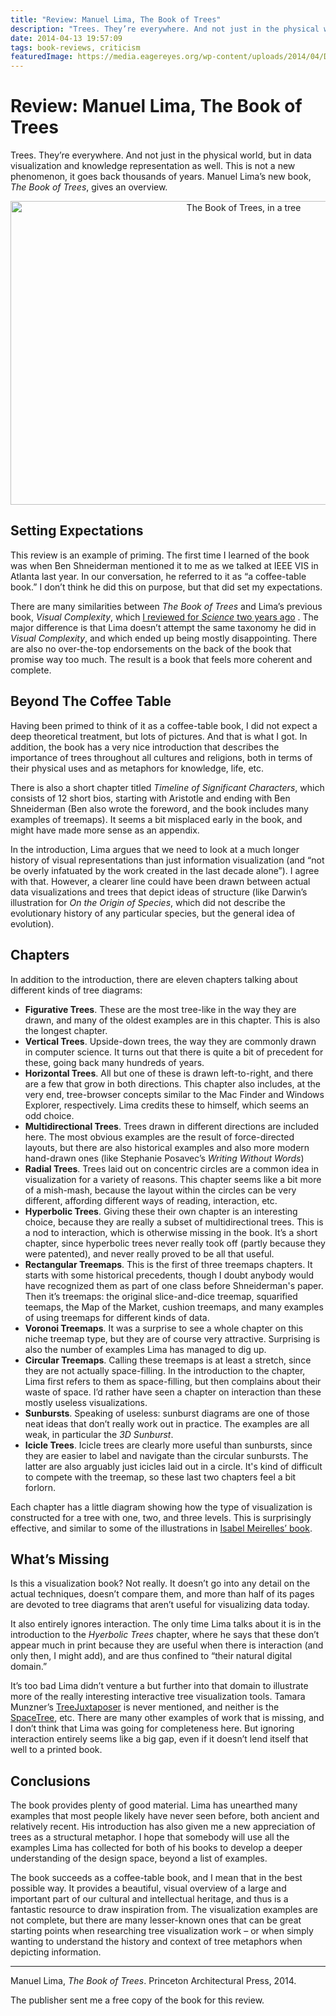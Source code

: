 ```yaml
---
title: "Review: Manuel Lima, The Book of Trees"
description: "Trees. They’re everywhere. And not just in the physical world, but in data visualization and knowledge representation as well. This is not a new phenomenon, it goes back thousands of years. Manuel Lima’s new book, The Book of Trees, gives an overview."
date: 2014-04-13 19:57:09
tags: book-reviews, criticism
featuredImage: https://media.eagereyes.org/wp-content/uploads/2014/04/DSCF1448.jpg
---
```


# Review: Manuel Lima, The Book of Trees

Trees. They’re everywhere. And not just in the physical world, but in data visualization and knowledge representation as well. This is not a new phenomenon, it goes back thousands of years. Manuel Lima’s new book, <em>The Book of Trees</em>, gives an overview.

<p align="center"><img class="aligncenter size-medium wp-image-3593" alt="The Book of Trees, in a tree" src="https://media.eagereyes.org/wp-content/uploads/2014/04/DSCF1448.jpg" width="730" height="486" /></p>

## Setting Expectations

This review is an example of priming. The first time I learned of the book was when Ben Shneiderman mentioned it to me as we talked at IEEE VIS in Atlanta last year. In our conversation, he referred to it as “a coffee-table book.” I don’t think he did this on purpose, but that did set my expectations.

There are many similarities between <em>The Book of Trees</em> and Lima’s previous book, <em>Visual Complexity</em>, which <a href="/criticism/review-visualize-visual-complexity-science-magazine">I reviewed for <em>Science</em> two years ago</a> . The major difference is that Lima doesn’t attempt the same taxonomy he did in <em>Visual Complexity</em>, and which ended up being mostly disappointing. There are also no over-the-top endorsements on the back of the book that promise way too much. The result is a book that feels more coherent and complete.

## Beyond The Coffee Table

Having been primed to think of it as a coffee-table book, I did not expect a deep theoretical treatment, but lots of pictures. And that is what I got. In addition, the book has a very nice introduction that describes the importance of trees throughout all cultures and religions, both in terms of their physical uses and as metaphors for knowledge, life, etc.

There is also a short chapter titled <em>Timeline of Significant Characters</em>, which consists of 12 short bios, starting with Aristotle and ending with Ben Shneiderman (Ben also wrote the foreword, and the book includes many examples of treemaps). It seems a bit misplaced early in the book, and might have made more sense as an appendix.

In the introduction, Lima argues that we need to look at a much longer history of visual representations than just information visualization (and “not be overly infatuated by the work created in the last decade alone”). I agree with that. However, a clearer line could have been drawn between actual data visualizations and trees that depict ideas of structure (like Darwin’s illustration for <em>On the Origin of Species</em>, which did not describe the evolutionary history of any particular species, but the general idea of evolution).

## Chapters

In addition to the introduction, there are eleven chapters talking about different kinds of tree diagrams:

<ul>
    <li><strong>Figurative Trees</strong>. These are the most tree-like in the way they are drawn, and many of the oldest examples are in this chapter. This is also the longest chapter.</li>
    <li><strong>Vertical Trees</strong>. Upside-down trees, the way they are commonly drawn in computer science. It turns out that there is quite a bit of precedent for these, going back many hundreds of years.</li>
    <li><strong>Horizontal Trees</strong>. All but one of these is drawn left-to-right, and there are a few that grow in both directions. This chapter also includes, at the very end, tree-browser concepts similar to the Mac Finder and Windows Explorer, respectively. Lima credits these to himself, which seems an odd choice.</li>
    <li><strong>Multidirectional Trees</strong>. Trees drawn in different directions are included here. The most obvious examples are the result of force-directed layouts, but there are also historical examples and also more modern hand-drawn ones (like Stephanie Posavec’s <em>Writing Without Words</em>)</li>
    <li><strong>Radial Trees</strong>. Trees laid out on concentric circles are a common idea in visualization for a variety of reasons. This chapter seems like a bit more of a mish-mash, because the layout within the circles can be very different, affording different ways of reading, interaction, etc.</li>
    <li><strong>Hyperbolic Trees</strong>. Giving these their own chapter is an interesting choice, because they are really a subset of multidirectional trees. This is a nod to interaction, which is otherwise missing in the book. It’s a short chapter, since hyperbolic trees never really took off (partly because they were patented), and never really proved to be all that useful.</li>
    <li><strong>Rectangular Treemaps</strong>. This is the first of three treemaps chapters. It starts with some historical precedents, though I doubt anybody would have recognized them as part of one class before Shneiderman's paper. Then it’s treemaps: the original slice-and-dice treemap, squarified teemaps, the Map of the Market, cushion treemaps, and many examples of using treemaps for different kinds of data.</li>
    <li><strong>Voronoi Treemaps</strong>. It was a surprise to see a whole chapter on this niche treemap type, but they are of course very attractive. Surprising is also the number of examples Lima has managed to dig up.</li>
    <li><strong>Circular Treemaps</strong>. Calling these treemaps is at least a stretch, since they are not actually space-filling. In the introduction to the chapter, Lima first refers to them as space-filling, but then complains about their waste of space. I’d rather have seen a chapter on interaction than these mostly useless visualizations.</li>
    <li><strong>Sunbursts</strong>. Speaking of useless: sunburst diagrams are one of those neat ideas that don’t really work out in practice. The examples are all weak, in particular the <em>3D Sunburst</em>.</li>
    <li><strong>Icicle Trees</strong>. Icicle trees are clearly more useful than sunbursts, since they are easier to label and navigate than the circular sunbursts. The latter are also arguably just icicles laid out in a circle. It's kind of difficult to compete with the treemap, so these last two chapters feel a bit forlorn.</li>
</ul>

Each chapter has a little diagram showing how the type of visualization is constructed for a tree with one, two, and three levels. This is surprisingly effective, and similar to some of the illustrations in <a href="/criticism/review-isabel-meirelles-design-information">Isabel Meirelles’ book</a>.

## What’s Missing

Is this a visualization book? Not really. It doesn’t go into any detail on the actual techniques, doesn’t compare them, and more than half of its pages are devoted to tree diagrams that aren’t useful for visualizing data today.

It also entirely ignores interaction. The only time Lima talks about it is in the introduction to the <em>Hyerbolic Trees</em> chapter, where he says that these don’t appear much in print because they are useful when there is interaction (and only then, I might add), and are thus confined to “their natural digital domain.”

It’s too bad Lima didn’t venture a but further into that domain to illustrate more of the really interesting interactive tree visualization tools. Tamara Munzner’s <a href="http://www.cs.ubc.ca/labs/imager/tr/2003/tj/">TreeJuxtaposer</a> is never mentioned, and neither is the <a href="http://www.cs.umd.edu/hcil/spacetree/">SpaceTree</a>, etc. There are many other examples of work that is missing, and I don’t think that Lima was going for completeness here. But ignoring interaction entirely seems like a big gap, even if it doesn’t lend itself that well to a printed book.

## Conclusions

The book provides plenty of good material. Lima has unearthed many examples that most people likely have never seen before, both ancient and relatively recent. His introduction has also given me a new appreciation of trees as a structural metaphor. I hope that somebody will use all the examples Lima has collected for both of his books to develop a deeper understanding of the design space, beyond a list of examples.

The book succeeds as a coffee-table book, and I mean that in the best possible way. It provides a beautiful, visual overview of a large and important part of our cultural and intellectual heritage, and thus is a fantastic resource to draw inspiration from. The visualization examples are not complete, but there are many lesser-known ones that can be great starting points when researching tree visualization work – or when simply wanting to understand the history and context of tree metaphors when depicting information.

<hr />

Manuel Lima, <em>The Book of Trees</em>. Princeton Architectural Press, 2014.

The publisher sent me a free copy of the book for this review.


<PostedBy />


